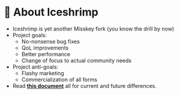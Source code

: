 # 🧡 About Iceshrimp

- Iceshrimp is yet another Misskey fork (you know the drill by now)
- Project goals:
  - No-nonsense bug fixes
  - QoL improvements
  - Better performance
  - Change of focus to actual community needs
- Project anti-goals:
  - Flashy marketing
  - Commercialization of all forms
- Read **[this document](./CHANGES_FROM_UPSTREAM.md)** all for current and future differences.
